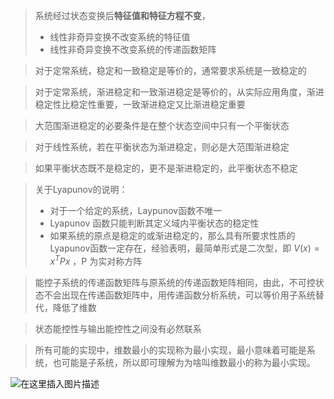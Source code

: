 > 系统经过状态变换后**特征值和特征方程不变**，
>
> * 线性非奇异变换不改变系统的特征值
> * 线性非奇异变换不改变系统的传递函数矩阵

> 对于定常系统，稳定和一致稳定是等价的，通常要求系统是一致稳定的

> 对于定常系统，渐进稳定和一致渐进稳定是等价的，从实际应用角度，渐进稳定性比稳定性重要，一致渐进稳定又比渐进稳定重要

> 大范围渐进稳定的必要条件是在整个状态空间中只有一个平衡状态

> 对于线性系统，若在平衡状态为渐进稳定，则必是大范围渐进稳定

> 如果平衡状态既不是稳定的，更不是渐进稳定的，此平衡状态不稳定

> 关于Lyapunov的说明：
>
> * 对于一个给定的系统，Laypunov函数不唯一
> * Lyapunov 函数只能判断其定义域内平衡状态的稳定性
> * 如果系统的原点是稳定的或渐进稳定的，那么具有所要求性质的Lyapunov函数一定存在，经验表明，最简单形式是二次型，即 $V(x) = x^TPx$ ，P 为实对称方阵

> 能控子系统的传递函数矩阵与原系统的传递函数矩阵相同，由此，不可控状态不会出现在传递函数矩阵中，用传递函数分析系统，可以等价用子系统替代，降低了维数

> 状态能控性与输出能控性之间没有必然联系

> 所有可能的实现中，维数最小的实现称为最小实现，最小意味着可能是系统，也可能是子系统，所以即可理解为为啥叫维数最小的称为最小实现。

![在这里插入图片描述](https://img-blog.csdnimg.cn/20200727133900149.png)

